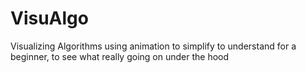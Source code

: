 # VisuAlgo
Visualizing Algorithms using animation to simplify to understand for a beginner, to see what really going on under the hood
